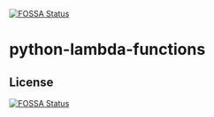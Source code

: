 [![FOSSA Status](https://app.fossa.com/api/projects/git%2Bgithub.com%2FDetektivKollektiv%2Fpython-lambda-functions.svg?type=shield)](https://app.fossa.com/projects/git%2Bgithub.com%2FDetektivKollektiv%2Fpython-lambda-functions?ref=badge_shield)

# python-lambda-functions

## License
[![FOSSA Status](https://app.fossa.com/api/projects/git%2Bgithub.com%2FDetektivKollektiv%2Fpython-lambda-functions.svg?type=large)](https://app.fossa.com/projects/git%2Bgithub.com%2FDetektivKollektiv%2Fpython-lambda-functions?ref=badge_large)
